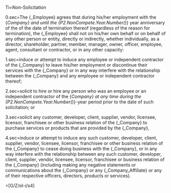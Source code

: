 Ti=Non-Solicitation

0.sec=The {_Employee} agrees that during his/her employment with the {_Company} and until the {P2.NonCompete.Year.Number(_)} year anniversary of the of the date of termination thereof (regardless of the reason for termination), the {_Employee} shall not on his/her own behalf or on behalf of any other person or entity, directly or indirectly, whether individually, as a director, shareholder, partner, member, manager, owner, officer, employee, agent, consultant or contractor, or in any other capacity:

1.sec=induce or attempt to induce any employee or independent contractor of the {_Company} to leave his/her employment or discontinue their services with the {_Company} or in any way interfere with the relationship between the {_Company} and any employee or independent contractor thereof;

2.sec=solicit to hire or hire any person who was an employee or an independent contractor of the {_Company} at any time during the {P2.NonCompete.Year.Number(_)}-year period prior to the date of such solicitation; or

3.sec=solicit any customer, developer, client, supplier, vendor, licensee, licensor, franchisee or other business relation of the {_Company} to purchase services or products that are provided by the {_Company},

4.sec=induce or attempt to induce any such customer, developer, client, supplier, vendor, licensee, licensor, franchisee or other business relation of the {_Company} to cease doing business with the {_Company}, or in any way interfere with the relationship between any such customer, developer, client, supplier, vendor, licensee, licensor, franchisee or business relation of the {_Company} (including making any negative statements or communications about the {_Company} or any {_Company_Affiliate} or any of their respective officers, directors, products or services).

=[G/Z/ol-i/s4]
